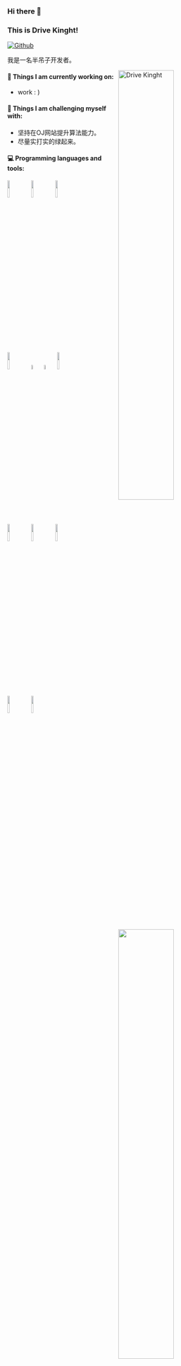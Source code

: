 ### Hi there 👋 
### This is Drive Kinght!
 
[![Github](https://img.shields.io/badge/-Github-000?style=flat&logo=Github&logoColor=white)](https://github.com/HatsuneMiko)
 
我是一名半吊子开发者。
 
<img align="right" alt="Drive Kinght" src="http://8.210.45.36:4396/GitHubIMG/tx.jpg" width="50%" height="auto" />
 
 
#### 🌱 Things I am currently working on: 
- work : )
 
#### :muscle: Things I am challenging myself with:
- 坚持在OJ网站提升算法能力。
- 尽量实打实的绿起来。
 
#### :computer: Programming languages and tools: 
<p>
	<img width="50%" align="right" src="https://github-readme-stats.vercel.app/api?username=HatsuneMiko&show_icons=true&hide_border=true" />
 
<code><img width="10%" src="https://www.vectorlogo.zone/logos/java/java-ar21.svg"></code>
<code><img width="10%" src="https://www.vectorlogo.zone/logos/python/python-ar21.svg"></code>
<code><img width="10%" src="https://www.vectorlogo.zone/logos/javascript/javascript-ar21.svg"></code>
<br />
<code><img width="10%" src="https://www.vectorlogo.zone/logos/nodejs/nodejs-ar21.svg"></code>
<code><img width="5%" src="https://www.vectorlogo.zone/logos/vuejs/vuejs-ar21.svg"></code>
<code><img width="5%" src="https://www.vectorlogo.zone/logos/reactjs/reactjs-ar21.svg"></code>
<code><img width="10%" src="https://www.vectorlogo.zone/logos/springio/springio-ar21.svg"></code>
<br />
<code><img width="10%" src="https://www.vectorlogo.zone/logos/linux/linux-ar21.svg"></code>
<code><img width="10%" src="https://www.vectorlogo.zone/logos/mysql/mysql-ar21.svg"></code>
<code><img width="10%" src="https://www.vectorlogo.zone/logos/git-scm/git-scm-ar21.svg"></code>
<br />
<code><img width="10%" src="https://www.vectorlogo.zone/logos/php/php-ar21.svg"></code>
<code><img width="10%" src="https://www.vectorlogo.zone/logos/cmake/cmake-ar21.svg"></code>
</p>
 	<img width="50%" align="right" src="https://github-readme-stats.vercel.app/api/top-langs/?username=HatsuneMiko&theme=vue-dark&layout=compact">
  	<img width="45%" align="left" src="https://github-readme-stats.vercel.app/api/top-langs/?username=HatsuneMiko&theme=dracula&layout=compact&locale=cn&langs_count=10&bg_color=00000010&text_color=c78944&hide=HTML,CSS" />
<!-- <sub>Credits to: <br/>[IreneHerrerart](https://www.artstation.com/ireneherrera) for the wonderfull [picture](https://github.com/HatsuneMiko/HatsuneMiko/blob/master/cover_image.jpg)</sub> -->
